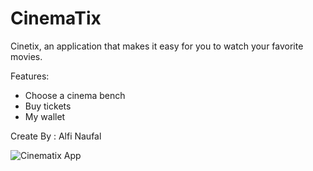 # CinemaTix
Cinetix, an application that makes it easy for you to watch your favorite movies.

Features:

- Choose a cinema bench
- Buy tickets
- My wallet

Create By : Alfi Naufal

![Cinematix App](https://user-images.githubusercontent.com/50512682/97708965-2c229500-1aec-11eb-808d-3efbd6b74f21.gif)
